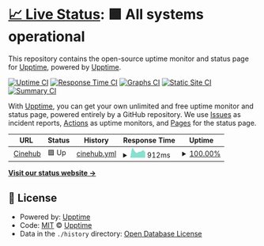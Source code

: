 # [📈 Live Status](https://upptime.github.io/upptime): <!--live status--> **🟩 All systems operational**

This repository contains the open-source uptime monitor and status page for [Upptime](https://upptime.js.org), powered by [Upptime](https://github.com/upptime/upptime).

[![Uptime CI](https://github.com/parnexcodes/cinehub-uptime/workflows/Uptime%20CI/badge.svg)](https://github.com/parnexcodes/cinehub-uptime/actions?query=workflow%3A%22Uptime+CI%22)
[![Response Time CI](https://github.com/parnexcodes/cinehub-uptime/workflows/Response%20Time%20CI/badge.svg)](https://github.com/parnexcodes/cinehub-uptime/actions?query=workflow%3A%22Response+Time+CI%22)
[![Graphs CI](https://github.com/parnexcodes/cinehub-uptime/workflows/Graphs%20CI/badge.svg)](https://github.com/parnexcodes/cinehub-uptime/actions?query=workflow%3A%22Graphs+CI%22)
[![Static Site CI](https://github.com/parnexcodes/cinehub-uptime/workflows/Static%20Site%20CI/badge.svg)](https://github.com/parnexcodes/cinehub-uptime/actions?query=workflow%3A%22Static+Site+CI%22)
[![Summary CI](https://github.com/parnexcodes/cinehub-uptime/workflows/Summary%20CI/badge.svg)](https://github.com/parnexcodes/cinehub-uptime/actions?query=workflow%3A%22Summary+CI%22)

With [Upptime](https://upptime.js.org), you can get your own unlimited and free uptime monitor and status page, powered entirely by a GitHub repository. We use [Issues](https://github.com/upptime/upptime/issues) as incident reports, [Actions](https://github.com/parnexcodes/cinehub-uptime/actions) as uptime monitors, and [Pages](https://upptime.github.io/upptime) for the status page.

<!--start: status pages-->
<!-- This summary is generated by Upptime (https://github.com/upptime/upptime) -->
<!-- Do not edit this manually, your changes will be overwritten -->
<!-- prettier-ignore -->
| URL | Status | History | Response Time | Uptime |
| --- | ------ | ------- | ------------- | ------ |
| <img alt="" src="https://icons.duckduckgo.com/ip3/cinehub.wtf.ico" height="13"> [Cinehub](https://cinehub.wtf) | 🟩 Up | [cinehub.yml](https://github.com/parnexcodes/cinehub-uptime/commits/HEAD/history/cinehub.yml) | <details><summary><img alt="Response time graph" src="./graphs/cinehub/response-time-week.png" height="20"> 912ms</summary><br><a href="https://parnexcodes.github.io/cinehub-uptime/history/cinehub"><img alt="Response time 888" src="https://img.shields.io/endpoint?url=https%3A%2F%2Fraw.githubusercontent.com%2Fparnexcodes%2Fcinehub-uptime%2FHEAD%2Fapi%2Fcinehub%2Fresponse-time.json"></a><br><a href="https://parnexcodes.github.io/cinehub-uptime/history/cinehub"><img alt="24-hour response time 779" src="https://img.shields.io/endpoint?url=https%3A%2F%2Fraw.githubusercontent.com%2Fparnexcodes%2Fcinehub-uptime%2FHEAD%2Fapi%2Fcinehub%2Fresponse-time-day.json"></a><br><a href="https://parnexcodes.github.io/cinehub-uptime/history/cinehub"><img alt="7-day response time 912" src="https://img.shields.io/endpoint?url=https%3A%2F%2Fraw.githubusercontent.com%2Fparnexcodes%2Fcinehub-uptime%2FHEAD%2Fapi%2Fcinehub%2Fresponse-time-week.json"></a><br><a href="https://parnexcodes.github.io/cinehub-uptime/history/cinehub"><img alt="30-day response time 895" src="https://img.shields.io/endpoint?url=https%3A%2F%2Fraw.githubusercontent.com%2Fparnexcodes%2Fcinehub-uptime%2FHEAD%2Fapi%2Fcinehub%2Fresponse-time-month.json"></a><br><a href="https://parnexcodes.github.io/cinehub-uptime/history/cinehub"><img alt="1-year response time 888" src="https://img.shields.io/endpoint?url=https%3A%2F%2Fraw.githubusercontent.com%2Fparnexcodes%2Fcinehub-uptime%2FHEAD%2Fapi%2Fcinehub%2Fresponse-time-year.json"></a></details> | <details><summary><a href="https://parnexcodes.github.io/cinehub-uptime/history/cinehub">100.00%</a></summary><a href="https://parnexcodes.github.io/cinehub-uptime/history/cinehub"><img alt="All-time uptime 99.92%" src="https://img.shields.io/endpoint?url=https%3A%2F%2Fraw.githubusercontent.com%2Fparnexcodes%2Fcinehub-uptime%2FHEAD%2Fapi%2Fcinehub%2Fuptime.json"></a><br><a href="https://parnexcodes.github.io/cinehub-uptime/history/cinehub"><img alt="24-hour uptime 100.00%" src="https://img.shields.io/endpoint?url=https%3A%2F%2Fraw.githubusercontent.com%2Fparnexcodes%2Fcinehub-uptime%2FHEAD%2Fapi%2Fcinehub%2Fuptime-day.json"></a><br><a href="https://parnexcodes.github.io/cinehub-uptime/history/cinehub"><img alt="7-day uptime 100.00%" src="https://img.shields.io/endpoint?url=https%3A%2F%2Fraw.githubusercontent.com%2Fparnexcodes%2Fcinehub-uptime%2FHEAD%2Fapi%2Fcinehub%2Fuptime-week.json"></a><br><a href="https://parnexcodes.github.io/cinehub-uptime/history/cinehub"><img alt="30-day uptime 100.00%" src="https://img.shields.io/endpoint?url=https%3A%2F%2Fraw.githubusercontent.com%2Fparnexcodes%2Fcinehub-uptime%2FHEAD%2Fapi%2Fcinehub%2Fuptime-month.json"></a><br><a href="https://parnexcodes.github.io/cinehub-uptime/history/cinehub"><img alt="1-year uptime 99.92%" src="https://img.shields.io/endpoint?url=https%3A%2F%2Fraw.githubusercontent.com%2Fparnexcodes%2Fcinehub-uptime%2FHEAD%2Fapi%2Fcinehub%2Fuptime-year.json"></a></details>

<!--end: status pages-->

[**Visit our status website →**](https://upptime.github.io/upptime)

## 📄 License

- Powered by: [Upptime](https://github.com/upptime/upptime)
- Code: [MIT](./LICENSE) © [Upptime](https://upptime.js.org)
- Data in the `./history` directory: [Open Database License](https://opendatacommons.org/licenses/odbl/1-0/)
